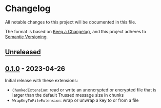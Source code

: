 <!--
Copyright (C) Nitrokey GmbH
SPDX-License-Identifier: CC0-1.0
-->

# Changelog
All notable changes to this project will be documented in this file.

The format is based on [Keep a Changelog](https://keepachangelog.com/en/1.0.0/),
and this project adheres to [Semantic Versioning](https://semver.org/spec/v2.0.0.html).

## [Unreleased][]

[Unreleased]: https://github.com/Nitrokey/trussed-staging/compare/v0.1.0...HEAD

## [0.1.0][] - 2023-04-26

Initial release with these extensions:
- `ChunkedExtension`: read or write an unencrypted or encrypted file that is larger than the default Trussed message size in chunks
- `WrapKeyToFileExtension`: wrap or unwrap a key to or from a file

[0.1.0]: https://github.com/Nitrokey/trussed-staging/releases/tag/v0.1.0
